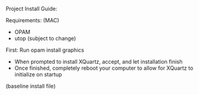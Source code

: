 Project Install Guide:

Requirements: (MAC)
  - OPAM
  - utop (subject to change)

First: Run opam install graphics
  - When prompted to install XQuartz, accept, and let installation finish
  - Once finished, completely reboot your computer to allow for XQuartz 
    to initialize on startup

(baseline install file)

